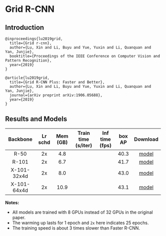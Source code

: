 # Grid R-CNN

## Introduction

```
@inproceedings{lu2019grid,
  title={Grid r-cnn},
  author={Lu, Xin and Li, Buyu and Yue, Yuxin and Li, Quanquan and Yan, Junjie},
  booktitle={Proceedings of the IEEE Conference on Computer Vision and Pattern Recognition},
  year={2019}
}

@article{lu2019grid,
  title={Grid R-CNN Plus: Faster and Better},
  author={Lu, Xin and Li, Buyu and Yue, Yuxin and Li, Quanquan and Yan, Junjie},
  journal={arXiv preprint arXiv:1906.05688},
  year={2019}
}
```

## Results and Models

| Backbone    | Lr schd | Mem (GB) | Train time (s/iter) | Inf time (fps) | box AP | Download |
|:-----------:|:-------:|:--------:|:-------------------:|:--------------:|:------:|:--------:|
| R-50        | 2x      | 4.8      |                     |                | 40.3   | [model](https://open-mmlab.s3.ap-northeast-2.amazonaws.com/mmdetection/models/grid_rcnn/grid_rcnn_gn_head_r50_fpn_2x_20190619-5b29cf9d.pth) |
| R-101       | 2x      | 6.7      |                     |                | 41.7   | [model](https://open-mmlab.s3.ap-northeast-2.amazonaws.com/mmdetection/models/grid_rcnn/grid_rcnn_gn_head_r101_fpn_2x_20190619-a4b61645.pth) |
| X-101-32x4d | 2x      | 8.0      |                     |                | 43.0   | [model](https://open-mmlab.s3.ap-northeast-2.amazonaws.com/mmdetection/models/grid_rcnn/grid_rcnn_gn_head_x101_32x4d_fpn_2x_20190619-0bbfd87a.pth) |
| X-101-64x4d | 2x      | 10.9     |                     |                | 43.1   | [model](https://open-mmlab.s3.ap-northeast-2.amazonaws.com/mmdetection/models/grid_rcnn/grid_rcnn_gn_head_x101_64x4d_fpn_2x_20190619-8f4e20bb.pth) |

**Notes:**
- All models are trained with 8 GPUs instead of 32 GPUs in the original paper.
- The warming up lasts for 1 epoch and `2x` here indicates 25 epochs.
- The training speed is about 3 times slower than Faster R-CNN.
